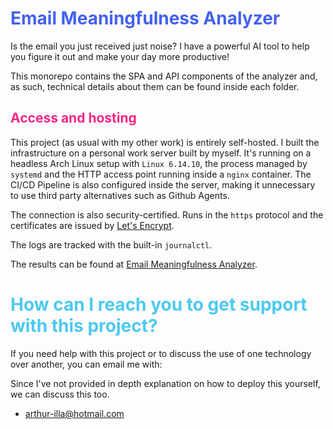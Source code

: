 # <span style="color: #4361ee">Email Meaningfulness Analyzer

Is the email you just received just noise? I have a powerful AI tool to help you figure it out and make your day more productive!

This monorepo contains the SPA and API components of the analyzer and, as such, technical details about them can be found inside each folder.

## <span style="color: #f72585">Access and hosting

This project (as usual with my other work) is entirely self-hosted. I built the infrastructure on a personal work server built by myself.
It's running on a headless Arch Linux setup with `Linux 6.14.10`, the process managed by `systemd` and the HTTP access point running inside a `nginx` container. The CI/CD Pipeline is also configured inside the server, making it unnecessary to use third party alternatives such as Github Agents.

The connection is also security-certified. Runs in the `https` protocol and the certificates are issued by [Let's Encrypt](https://letsencrypt.org/).

The logs are tracked with the built-in `journalctl`.

The results can be found at [Email Meaningfulness Analyzer](https://arthurtv.duckdns.org/).

# <span style="color: #4cc9f0">How can I reach you to get support with this project?

If you need help with this project or to discuss the use of one technology over another, you can email me with:

Since I've not provided in depth explanation on how to deploy this yourself, we can discuss this too.

- arthur-illa@hotmail.com
